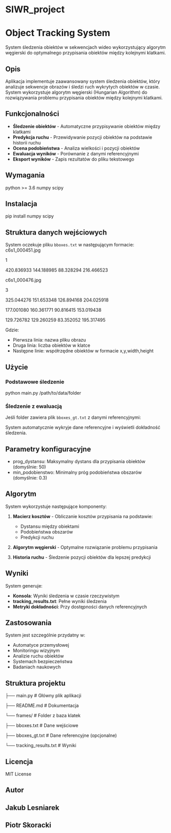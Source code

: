 # SIWR_project
# Object Tracking System

System śledzenia obiektów w sekwencjach wideo wykorzystujący algorytm węgierski do optymalnego przypisania obiektów między kolejnymi klatkami.

## Opis

Aplikacja implementuje zaawansowany system śledzenia obiektów, który analizuje sekwencje obrazów i śledzi ruch wykrytych obiektów w czasie. System wykorzystuje algorytm węgierski (Hungarian Algorithm) do rozwiązywania problemu przypisania obiektów między kolejnymi klatkami.

## Funkcjonalności

- **Śledzenie obiektów** - Automatyczne przypisywanie obiektów między klatkami
- **Predykcja ruchu** - Przewidywanie pozycji obiektów na podstawie historii ruchu
- **Ocena podobieństwa** - Analiza wielkości i pozycji obiektów
- **Ewaluacja wyników** - Porównanie z danymi referencyjnymi
- **Eksport wyników** - Zapis rezultatów do pliku tekstowego

## Wymagania
python >= 3.6
numpy
scipy

## Instalacja
pip install numpy scipy

## Struktura danych wejściowych

System oczekuje pliku `bboxes.txt` w następującym formacie:
c6s1_000451.jpg

1

420.836933 144.188985 88.328294 216.466523

c6s1_000476.jpg

3

325.044276 151.653348 126.894168 204.025918

177.001080 160.361771 90.816415 153.019438

129.726782 129.260259 83.352052 195.317495

Gdzie:
- Pierwsza linia: nazwa pliku obrazu
- Druga linia: liczba obiektów w klatce
- Następne linie: współrzędne obiektów w formacie x,y,width,height
## Użycie

### Podstawowe śledzenie

python main.py /path/to/data/folder


### Śledzenie z ewaluacją

Jeśli folder zawiera plik `bboxes_gt.txt` z danymi referencyjnymi:


System automatycznie wykryje dane referencyjne i wyświetli dokładność śledzenia.

## Parametry konfiguracyjne

- prog_dystansu: Maksymalny dystans dla przypisania obiektów (domyślnie: 50)
- min_podobienstwo: Minimalny próg podobieństwa obszarów (domyślnie: 0.3)

## Algorytm

System wykorzystuje następujące komponenty:

1. **Macierz kosztów** - Obliczanie kosztów przypisania na podstawie:
   - Dystansu między obiektami
   - Podobieństwa obszarów
   - Predykcji ruchu

2. **Algorytm węgierski** - Optymalne rozwiązanie problemu przypisania

3. **Historia ruchu** - Śledzenie pozycji obiektów dla lepszej predykcji

## Wyniki

System generuje:

- **Konsola**: Wyniki śledzenia w czasie rzeczywistym
- **tracking_results.txt**: Pełne wyniki śledzenia
- **Metryki dokładności**: Przy dostępności danych referencyjnych

## Zastosowania

System jest szczególnie przydatny w:

- Automatyce przemysłowej
- Monitoringu wizyjnym
- Analizie ruchu obiektów
- Systemach bezpieczeństwa
- Badaniach naukowych

## Struktura projektu

├── main.py # Główny plik aplikacji

├── README.md # Dokumentacja

└── frames/ # Folder z baza klatek

├── bboxes.txt # Dane wejściowe

├── bboxes_gt.txt # Dane referencyjne (opcjonalne)

└── tracking_results.txt # Wyniki


## Licencja

MIT License

## Autor
## Jakub Lesniarek
## Piotr Skoracki
